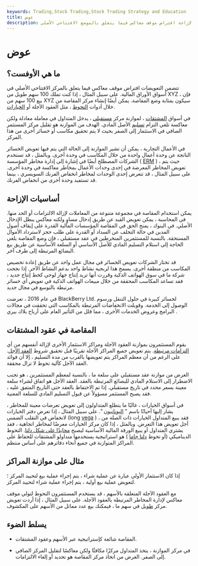 ```yaml
---
keywords: Trading,Stock Trading,Stock Trading Strategy and Education
title: عوض
description: تتضمن الإزاحة افتراض موقف معاكس فيما يتعلق بالموضع الافتتاحي الأصلي.
---
```


# عوض
## ما هي الأوفست؟

تتضمن التعويضات افتراض موقف معاكس فيما يتعلق بالمركز الافتتاحي الأصلي في أسواق الأوراق المالية. على سبيل المثال ، إذا كنت تملك 100 سهم طويل من XYZ ، فإن بيع 100 سهم من XYZ سيكون بمثابة وضع المقاصة. يمكن أيضًا إنشاء مركز المقاصة من خلال أدوات [التحوط](/hedge) ، مثل العقود الآجلة أو [الخيارات](/optionscontract).

في أسواق [المشتقات](/derivative) ، لموازنة مركز [مستقبلي](/futures) ، يدخل المتداول في معاملة معادلة ولكن معاكسة تلغي التزام [تسليم](/physicaldelivery) الأصل المادي. الهدف من الموازنة هو تقليل مركز المستثمر الصافي في الاستثمار إلى الصفر بحيث لا يتم تحقيق مكاسب أو خسائر أخرى من هذا المركز.

في الأعمال التجارية ، يمكن أن تشير الموازنة إلى الحالة التي يتم فيها تعويض الخسائر الناتجة عن وحدة أعمال واحدة من خلال المكاسب في وحدة أخرى. وبالمثل ، قد تستخدم الشركات المصطلح أيضًا في إشارة إلى إدارة مخاطر المؤسسة ( [ERM](/enterprise-risk-management) ) ، حيث يتم تعويض المخاطر المعرضة في إحدى وحدات الأعمال بمخاطر معاكسة في وحدة أخرى. على سبيل المثال ، قد تتعرض إحدى الوحدات لمخاطر انخفاض الفرنك السويسري ، بينما قد تستفيد وحدة أخرى من انخفاض الفرنك.

## أساسيات الإزاحة

يمكن استخدام المقاصة في مجموعة متنوعة من المعاملات لإزالة الالتزامات أو الحد منها. في المحاسبة ، يمكن تعويض القيد عن طريق إدخال مساوٍ ولكنه معاكس يبطل الإدخال الأصلي. في البنوك ، يمنح الحق في المقاصة المؤسسات المالية القدرة على إيقاف أصول المدين في حالة التخلف عن السداد أو القدرة على طلب حجز لاسترداد الأموال المستحقة. بالنسبة للمستثمرين المنخرطين في عقد مستقبلي ، فإن وضع المقاصة يلغي الحاجة إلى استلام التسليم المادي للأصل الأساسي أو السلعة الأساسية عن طريق بيع البضائع المرتبطة إلى طرف آخر.

قد تختار الشركات تعويض الخسائر في مجال عمل واحد عن طريق إعادة تخصيص المكاسب من منطقة أخرى. يسمح هذا لربحية نشاط واحد بدعم النشاط الآخر. إذا نجحت شركة ما في سوق الهواتف الذكية وقررت أنها تريد إنتاج جهاز لوحي كخط إنتاج جديد ، فقد تساعد المكاسب المحققة من خلال مبيعات الهواتف الذكية في تعويض أي خسائر مرتبطة بالتوسع في مجال جديد.

في عام 2016 ، تعرضت BlackBerry Ltd. لخسائر كبيرة في حلول التنقل ورسوم الوصول إلى الخدمة. وقوبلت الانخفاضات المرتبطة بالمكاسب التي تحققت في مجالات البرامج وعروض الخدمات الأخرى ، مما قلل من التأثير العام على أرباح بلاك بيري .

## المقاصة في عقود المشتقات

يقوم المستثمرون بموازنة العقود الآجلة ومراكز الاستثمار الأخرى لإزالة أنفسهم من أي [التزامات مرتبطة](/liability). يتم تعويض جميع المراكز الآجلة تقريبًا قبل تحقيق شروط [العقد الآجل](/futurescontract). على الرغم من أن معظم المراكز يتم تعويضها بالقرب من مدة التسليم ، إلا أن فوائد العقد الآجل كآلية تحوط لا تزال محققة.

الغرض من موازنة عقد مستقبلي على سلعة ما ، بالنسبة لمعظم المستثمرين ، هو تجنب الاضطرار إلى الاستلام المادي للبضائع المرتبطة بالعقد. العقد الآجل هو اتفاق لشراء سلعة معينة بسعر محدد في تاريخ مستقبلي. إذا تم الاحتفاظ بالعقد حتى التاريخ المتفق عليه ، فقد يصبح المستثمر مسؤولاً عن قبول التسليم المادي للسلعة المعنية.

في أسواق الخيارات ، غالبًا ما يتطلع المتداولون إلى تعويض تعرضات معينة للمخاطر ، يشار إليها أحيانًا باسم " [اليونانيون](/greeks) ". على سبيل المثال ، إذا تعرض دفتر الخيارات لانخفاض في التقلب الضمني (long [vega](/vega) ) ، فقد يبيع المتداول الخيارات ذات الصلة من أجل تعويض هذا التعرض. وبالمثل ، إذا كان مركز الخيارات معرضًا لمخاطر اتجاهية ، فقد يشتري المتداول أو يبيع الورقة المالية الأساسية ليصبح [محايدًا على شكل دلتا](/deltaneutral). التحوط الديناميكي (أو تحوط [دلتا جاما](/deltagamma-hedging) ) هو استراتيجية يستخدمها متداولو المشتقات للحفاظ على المراكز المتوازنة في جميع أنحاء دفاترهم على أساس منتظم.

## مثال على موازنة المراكز

إذا كان الاستثمار الأولي عبارة عن عملية شراء ، يتم إجراء عملية بيع لتحييد المركز ؛ لتعويض عملية بيع أولية ، يتم إجراء عملية شراء لتحييد المركز.

مع العقود الآجلة المتعلقة بالأسهم ، قد يستخدم المستثمرون التحوط لتولي موقف معاكس لإدارة المخاطر المرتبطة بالعقود الآجلة. على سبيل المثال ، إذا أردت تعويض مركز [طويل](/long) في سهم ما ، فيمكنك بيع عدد مماثل من الأسهم على المكشوف.

## يسلط الضوء

- المقاصة شائعة كإستراتيجية عبر الأسهم وعقود المشتقات.

- في مركز الموازنة ، يتخذ المتداول مركزًا مكافئًا ولكن معاكسًا لتقليل المركز الصافي إلى الصفر. الغرض من اتخاذ مركز المقاصة هو تحديد أو إلغاء الالتزامات.

